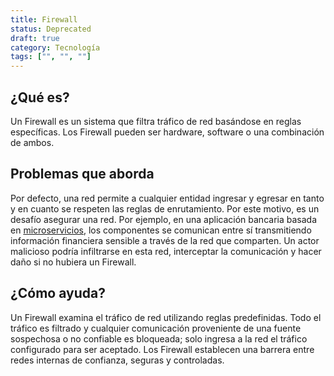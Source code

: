 ```yaml
---
title: Firewall
status: Deprecated
draft: true
category: Tecnología
tags: ["", "", ""]
---
```


## ¿Qué es?

Un Firewall es un sistema que filtra tráfico de red basándose en reglas específicas.
Los Firewall pueden ser hardware, software o una combinación de ambos.

## Problemas que aborda

Por defecto, una red permite a cualquier entidad ingresar y egresar en tanto y en cuanto se respeten las reglas de enrutamiento.
Por este motivo, es un desafío asegurar una red.
Por ejemplo, en una aplicación bancaria basada en [microservicios](/microservices/), los componentes se comunican entre sí
transmitiendo información financiera sensible a través de la red que comparten.
Un actor malicioso podría infiltrarse en esta red, interceptar la comunicación y hacer daño si no hubiera un Firewall.

## ¿Cómo ayuda?

Un Firewall examina el tráfico de red utilizando reglas predefinidas.
Todo el tráfico es filtrado y cualquier comunicación proveniente de una fuente sospechosa o no confiable es bloqueada;
solo ingresa a la red el tráfico configurado para ser aceptado.
Los Firewall establecen una barrera entre redes internas de confianza, seguras y controladas.